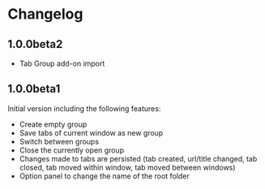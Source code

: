 # Changelog

## 1.0.0beta2

* Tab Group add-on import

## 1.0.0beta1

Initial version including the following features:

* Create empty group
* Save tabs of current window as new group
* Switch between groups
* Close the currently open group
* Changes made to tabs are persisted (tab created, url/title changed, tab closed, tab moved within window, tab moved between windows)
* Option panel to change the name of the root folder
